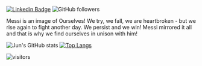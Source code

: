 [![Linkedin Badge](https://img.shields.io/badge/-zhujun-blue?style=flat-square&logo=Linkedin&logoColor=white&link=https://www.linkedin.com/in/jun-zhu-0bb51782/)](https://www.linkedin.com/in/jun-zhu-0bb51782/)
![GitHub followers](https://img.shields.io/github/followers/zhujun98?label=Follow&style=social)

Messi is an image of Ourselves! We try, we fall, we are heartbroken - but we rise again to fight another day. We persist and we win! Messi mirrored it all and that is why we find ourselves in unison with him!

![Jun's GitHub stats](https://github-readme-stats-sigma-five.vercel.app/api?username=zhujun98&show_icons=true&line_height=20)
[![Top Langs](https://github-readme-stats-sigma-five.vercel.app/api/top-langs/?username=zhujun98&count_private=true&layout=compact&langs_count=6&hide=Jupyter%20Notebook,HTML,GLSL,Tex,shell,vim%20script,starlark)](https://github.com/zhujun98/github-readme-stats)

<!-- Optional Visitors badge: -->
![visitors](https://visitor-badge.laobi.icu/badge?page_id=zhujun98.zhujun98)

<br />

